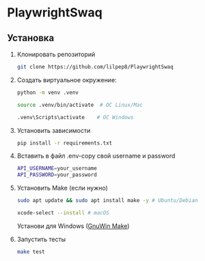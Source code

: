 # PlaywrightSwaq

## Установка
1. Клонировать репозиторий
   ```bash
   git clone https://github.com/lilpep8/PlaywrightSwaq
   ```

2. Создать виртуальное окружение:
   ```bash
   python -m venv .venv
   ```
   ```bash
   source .venv/bin/activate  # ОС Linux/Mac
   ```
   ```bash
   .venv\Scripts\activate    # ОС Windows
   ```
   
3. Установить зависимости
   ```bash
   pip install -r requirements.txt
   ```
4. Вставить в файл .env-copy свой username и password
   ```bash
   API_USERNAME=your_username
   API_PASSWORD=your_password
   ```
5. Установить Make (если нужно)

   ```bash
   sudo apt update && sudo apt install make -y # Ubuntu/Debian
   ```
      ```bash
   xcode-select --install # macOS
   ```
   Установи для Windows ([GnuWin Make]())


6. Запустить тесты
   ```bash
   make test
   ```

<!-- Скрытая ссылка на GnuWin Make -->
[gnuwin]: https://gnuwin32.sourceforge.net/packages/make.htm
